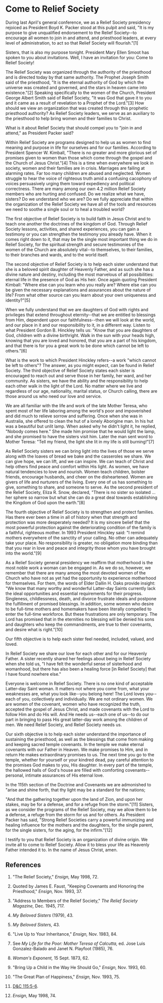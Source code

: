 # Come to Relief Society

During last April's general conference, we as a Relief Society presidency
rejoiced as President Boyd K. Packer stood at this pulpit and said, "It is my
purpose to give unqualified endorsement to the Relief Society--to encourage
all women to join in and attend, and priesthood leaders, at every level of
administration, to act so that Relief Society will flourish."[1]

Sisters, that is also my purpose tonight. President Mary Ellen Smoot has
spoken to you about invitations. Well, I have an invitation for you: Come to
Relief Society!

The Relief Society was organized through the authority of the priesthood and
is directed today by that same authority. The Prophet Joseph Smith said of the
priesthood, "It is the eternal authority of God by which the universe was
created and governed, and the stars in heaven came into existence."[2]
Speaking specifically to the women of the Church, President George Albert
Smith said of Relief Society, "It was God that gave it to you and it came as a
result of revelation to a Prophet of the Lord."[3] How should we view an
organization that was created through this prophetic priesthood authority? As
Relief Society leaders, we serve as an auxiliary to the priesthood to help
bring women and their families to Christ.

What is it about Relief Society that should compel you to "join in and
attend," as President Packer said?

Within Relief Society are programs designed to help us as women to find
meaning and purpose in life for ourselves and for our families. According to
President Spencer W. Kimball, "There is no greater and more glorious set of
promises given to women than those which come through the gospel and the
Church of Jesus Christ."[4] This is a time when everywhere we look in society,
women and their families are in crisis. Marriages are failing at alarming
rates. Far too many children are abused and neglected. Women struggle to hear
the voice of righteous truth amid a confusing cacophony of voices persuasively
urging them toward expediency and political correctness. There are many among
our own 4.2 million Relief Society members who are hurting and confused. Do we
realize what we have, sisters? Do we understand who we are? Do we fully
appreciate that within the organization of the Relief Society we have all of
the tools and resources we need to soothe a single soul or to heal a troubled
world?

The first objective of Relief Society is to build faith in Jesus Christ and to
teach one another the doctrines of the kingdom of God. Through Relief Society
lessons, activities, and shared experiences, you can gain a testimony or you
can strengthen the testimony you already have. When it comes right down to it,
that may be the single most important thing we do in Relief Society, for the
spiritual strength and secure testimonies of the women of the Church are
absolutely vital--to themselves, to their families, to their branches and
wards, and to the world itself.

The second objective of Relief Society is to help each sister understand that
she is a beloved spirit daughter of Heavenly Father, and as such she has a
divine nature and destiny, including the most marvelous of all possibilities:
eternal life in the presence of God as His heir. Once again quoting President
Kimball: "Where else can you learn who you really are? Where else can you be
given the necessary explanations and assurances about the nature of life? From
what other source can you learn about your own uniqueness and identity?"[5]

When we fully understand that we are daughters of God with rights and
privileges that extend throughout eternity--that we are entitled to blessings
from Him, dependent upon our faithfulness--then we will look at the world, and
our place in it and our responsibility to it, in a different way. Listen to
what President Gordon B. Hinckley tells us: "Know that you are daughters of
God, children with a divine birthright. Walk in the sun with your heads high,
knowing that you are loved and honored, that you are a part of his kingdom,
and that there is for you a great work to be done which cannot be left to
others."[6]

What is the work to which President Hinckley refers--a work "which cannot be
left to others"? The answer, as you might expect, can be found in Relief
Society. The third objective of Relief Society states each sister is
encouraged to reach out and serve those in her family, her ward, and her
community. As sisters, we have the ability and the responsibility to help each
other walk in the light of the Lord. No matter where we live and regardless of
our age, nationality, marital status, or Church calling, there are those
around us who need our love and service.

We are all familiar with the life and work of the late Mother Teresa, who
spent most of her life laboring among the world's poor and impoverished and
did much to relieve sorrow and suffering. Once when she was in Australia, she
offered to clean the hut of a lonely Aborigine man. In his hut was a beautiful
but unlit lamp. When asked why he didn't light it, he replied, "Nobody comes
here." She made him promise that he would light the lamp, and she promised to
have the sisters visit him. Later the man sent word to Mother Teresa: "Tell my
friend, the light she lit in my life is still burning!"[7]

As Relief Society sisters we can bring light into the lives of those we serve
along with the loaves of bread we bake and the casseroles we share. We can
give hope, we can lift, and we can inspire. We can teach of Christ and help
others find peace and comfort within His light. As women, we have natural
tendencies to love and nourish. Women teach children, bolster friends,
encourage husbands, and cheer on the disheartened. Women are givers of life
and nurturers of the living. Every one of us has something to give, something
to share, and someone to serve. As the second president of the Relief Society,
Eliza R. Snow, declared, "There is no sister so isolated ... her sphere so
narrow but what she can do a great deal towards establishing the Kingdom of
God upon the earth."[8]

The fourth objective of Relief Society is to strengthen and protect families.
Has there ever been a time in all of history when that strength and protection
was more desperately needed? It is my sincere belief that the most powerful
protection against the deteriorating condition of the family is a faithful,
righteous mother. In 1993 President Hinckley said: "I remind mothers
everywhere of the sanctity of your calling. No other can adequately take your
place. No responsibility is greater, no obligation more binding than that you
rear in love and peace and integrity those whom you have brought into the
world."[9]

As a Relief Society general presidency we reaffirm that motherhood is the most
noble work a woman can be engaged in. As we do so, however, we remember that
there are many among the most devoted women of the Church who have not as yet
had the opportunity to experience motherhood for themselves. For them, the
words of Elder Dallin H. Oaks provide insight: "We know that many worthy and
wonderful Latter-day Saints currently lack the ideal opportunities and
essential requirements for their progress. Singleness, childlessness, death,
and divorce frustrate ideals and postpone the fulfillment of promised
blessings. In addition, some women who desire to be full-time mothers and
homemakers have been literally compelled to enter the full-time workforce. But
these frustrations are only temporary. The Lord has promised that in the
eternities no blessing will be denied his sons and daughters who keep the
commandments, are true to their covenants, and desire what is right."[10]

Our fifth objective is to help each sister feel needed, included, valued, and
loved.

In Relief Society we share our love for each other and for our Heavenly
Father. A sister recently shared her feelings about being in Relief Society
when she told us, "I have felt the wonderful sense of sisterhood and
womanhood, but there has also been a healing force [in Relief Society] that I
have found nowhere else."

Everyone is welcome in Relief Society. There is no one kind of acceptable
Latter-day Saint woman. It matters not where you come from, what your
weaknesses are, what you look like--you belong here! The Lord loves you--each
of you, collectively and individually. We are not ordinary women. We are women
of the covenant, women who have recognized the truth, accepted the gospel of
Jesus Christ, and made covenants with the Lord to follow Him and do His will.
And He needs us--each one of us--to do our part in bringing to pass His great
latter-day work among the children of men. We need Relief Society, and Relief
Society needs us.

Our sixth objective is to help each sister understand the importance of
sustaining the priesthood, as well as the blessings that come from making and
keeping sacred temple covenants. In the temple we make eternal covenants with
our Father in Heaven. We make promises to Him, and in return He makes
extraordinary promises to us. The next time you go to the temple, whether for
yourself or your kindred dead, pay careful attention to the promises God makes
to you, His daughter. In every part of the temple, the hallowed halls of God's
house are filled with comforting covenants--personal, intimate assurances of
His eternal love.

In the 115th section of the Doctrine and Covenants we are admonished to "arise
and shine forth, that thy light may be a standard for the nations;

"And that the gathering together upon the land of Zion, and upon her stakes,
may be for a defense, and for a refuge from the storm."[11] Sisters, as we
consider the programs of the Relief Society, may we allow them to be a
defense, a refuge from the storm for us and for others. As President Packer
has said, "Strong Relief Societies carry a powerful immunizing and healing
influence for the mothers and the daughters, for the single parent, for the
single sisters, for the aging, for the infirm."[12]

I testify to you that Relief Society is an organization of divine origin. We
invite all to come to Relief Society. Allow it to bless your life as Heavenly
Father intended it to. In the name of Jesus Christ, amen.

## References

  1. "The Relief Society," _Ensign,_ May 1998, 72.

  2. Quoted by James E. Faust, "Keeping Covenants and Honoring the Priesthood," _Ensign,_ Nov. 1993, 37.

  3. "Address to Members of the Relief Society," _The Relief Society Magazine,_ Dec. 1945, 717.

  4. _My Beloved Sisters_ (1979), 43.

  5. _My Beloved Sisters,_ 43.

  6. "Live Up to Your Inheritance," _Ensign,_ Nov. 1983, 84.

  7. See _My Life for the Poor: Mother Teresa of Calcutta,_ ed. Jose Luis Gonzalez-Balado and Janet N. Playfoot (1985), 76.

  8. _Woman's Exponent,_ 15 Sept. 1873, 62.

  9. "Bring Up a Child in the Way He Should Go," _Ensign,_ Nov. 1993, 60.

  10. "The Great Plan of Happiness," _Ensign,_ Nov. 1993, 75.

  11. [D&amp;C 115:5-6](https://www.lds.org/scriptures/dc-testament/dc/115.5-6?lang=eng#4).

  12. _Ensign,_ May 1998, 74.

